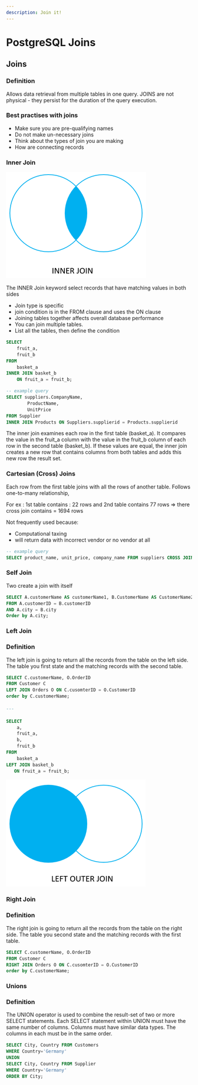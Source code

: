 ```yaml
---
description: Join it!
---
```


# PostgreSQL Joins

## Joins

### Definition

Allows data retrieval from multiple tables in one query. JOINS are not physical - they persist for the duration of the query execution.

### Best practises with joins

* Make sure you are pre-qualifying names
* Do not make un-necessary joins
* Think about the types of join you are making
* How are connecting records


### Inner Join

![Inner Join](img/innerjoin.png)

The INNER Join keyword select records that have matching values in both sides

* Join type is specific
* join condition is in the FROM clause and uses the ON clause
* Joining tables together affects overall database performance 
* You can join multiple tables.
* List all the tables, then define the condition


```sql
SELECT
    fruit_a,
    fruit_b
FROM
    basket_a
INNER JOIN basket_b
    ON fruit_a = fruit_b;
```

```sql
-- example query
SELECT suppliers.CompanyName,
        ProductName,
        UnitPrice
FROM Supplier 
INNER JOIN Products ON Suppliers.supplierid = Products.supplierid
```

The inner join examines each row in the first table (basket_a). It compares the value in the fruit_a column with the value in the fruit_b column of each row in the second table (basket_b). If these values are equal, the inner join creates a new row that contains columns from both tables and adds this new row the result set.

### Cartesian \(Cross\) Joins

Each row from the first table joins with all the rows of another table. Follows one-to-many relationship,

For ex : 1st table contains : 22 rows and 2nd table contains 77 rows =&gt; there cross join contains = 1694 rows

Not frequently used because:

* Computational taxing
* will return data with incorrect vendor or no vendor at all

```sql
-- example query
SELECT product_name, unit_price, company_name FROM suppliers CROSS JOIN products;
```

### Self Join

Two create a join with itself

```sql
SELECT A.customerName AS customerName1, B.CustomerName AS CustomerName2, A.city
FROM A.customerID = B.customerID
AND A.city = B.city
Order by A.city;
```

### Left Join

### Definition

The left join is going to return all the records from the table on the left side. The table you first state and the matching records with the second table.

```sql
SELECT C.customerName, O.OrderID
FROM Customer C
LEFT JOIN Orders O ON C.cusomterID = O.CustomerID
order by C.customerName;

---

SELECT
    a,
    fruit_a,
    b,
    fruit_b
FROM
    basket_a
LEFT JOIN basket_b 
   ON fruit_a = fruit_b;
```

![Left Join](img/leftjoin.png)

### Right Join

### Definition

The right join is going to return all the records from the table on the right side. The table you second state and the matching records with the first table.

```sql
SELECT C.customerName, O.OrderID
FROM Customer C
RIGHT JOIN Orders O ON C.cusomterID = O.CustomerID
order by C.customerName;
```

### Unions

### Definition

The UNION operator is used to combine the result-set of two or more SELECT statements. Each SELECT statement within UNION must have the same number of columns. Columns must have similar data types. The columns in each must be in the same order.

```sql
SELECT City, Country FROM Customers
WHERE Country='Germany'
UNION
SELECT City, Country FROM Supplier 
WHERE Country='Germany'
ORDER BY City;
```

